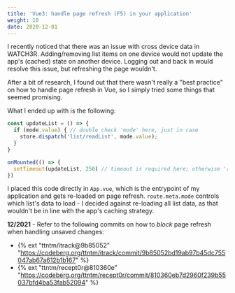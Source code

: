 ```yaml
---
title: 'Vue3: handle page refresh (F5) in your application'
weight: 10
date: 2020-12-01
---
```


I recently noticed that there was an issue with cross device data in WATCH3R. Adding/removing list items on one device would not update the app's (cached) state on another device. Logging out and back in would resolve this issue, but refreshing the page wouldn't.

After a bit of research, I found out that there wasn't really a "best practice" on how to handle page refresh in Vue, so I simply tried some things that seemed promising.

What I ended up with is the following:

```js
const updateList = () => {
  if (mode.value) { // double check 'mode' here, just in case
    store.dispatch('list/readList', mode.value);
  }
}

onMounted(() => {
  setTimeout(updateList, 250) // timeout is required here; otherwise 'route.meta.mode' is undefined
})
```

I placed this code directly in `App.vue`, which is the entrypoint of my application and gets re-loaded on page refresh. `route.meta.mode` controls which list's data to load - I decided against re-loading all list data, as that wouldn't be in line with the app's caching strategy.

**12/2021** - Refer to the following commits on how to _block_ page refresh when handling unsaved changes:

- {% ext "ttntm/itrack@9b85052" "https://codeberg.org/ttntm/itrack/commit/9b85052bd19ab97b45dc755047ab67a612b1b167" %}
- {% ext "ttntm/recept0r@810360e" "https://codeberg.org/ttntm/recept0r/commit/810360eb7d2960f239b55037bfd4ba53fab52094" %}